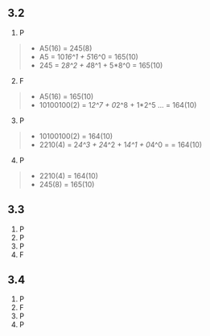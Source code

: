 ## 3.2
1. P
> - A5(16) = 245(8)
> - A5 = 10*16^1 + 5*16^0 = 165(10)
> - 245 = 2*8^2 + 4*8^1 + 5*8^0 = 165(10)

2. F
> - A5(16) = 165(10)
> - 10100100(2) = 1*2^7 + 0*2^8 + 1*2^5 ... = 164(10)

3. P
> - 10100100(2) = 164(10)
> - 2210(4) = 2*4^3 + 2*4^2 + 1*4^1 + 0*4^0 = = 164(10)

4. P
> - 2210(4) = 164(10)
> - 245(8) = 165(10)

## 3.3

1. P
2. P
3. P
4. F

## 3.4

1. P
2. F
3. P
4. P